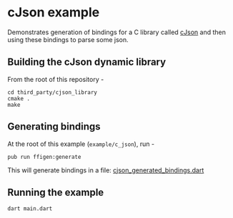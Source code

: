 # cJson example

Demonstrates generation of bindings for a C library called
[cJson](https://github.com/DaveGamble/cJSON) and then using these bindings
to parse some json.

## Building the cJson dynamic library
From the root of this repository -
```
cd third_party/cjson_library
cmake .
make
```

## Generating bindings
At the root of this example (`example/c_json`), run -
```
pub run ffigen:generate
```
This will generate bindings in a file: [cjson_generated_bindings.dart](./cjson_generated_bindings.dart)

## Running the example
```
dart main.dart
```
